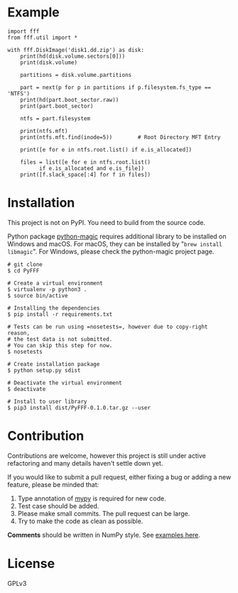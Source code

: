 

# Example

    import fff
    from fff.util import *
    
    with fff.DiskImage('disk1.dd.zip') as disk:
        print(hd(disk.volume.sectors[0]))
        print(disk.volume)
    
        partitions = disk.volume.partitions
    
        part = next(p for p in partitions if p.filesystem.fs_type == 'NTFS')
        print(hd(part.boot_sector.raw))
        print(part.boot_sector)
    
        ntfs = part.filesystem
    
        print(ntfs.mft)
        print(ntfs.mft.find(inode=5))        # Root Directory MFT Entry
    
        print([e for e in ntfs.root.list() if e.is_allocated])
    
        files = list([e for e in ntfs.root.list()
    		  if e.is_allocated and e.is_file])
        print([f.slack_space[:4] for f in files])


# Installation

This project is not on PyPI. You need to build from the source code.

Python package [python-magic](https://github.com/ahupp/python-magic) requires additional library to be installed on Windows and macOS.
For macOS, they can be installed by "`brew install libmagic`". 
For Windows, please check the python-magic project page.

    # git clone
    $ cd PyFFF
    
    # Create a virtual environment
    $ virtualenv -p python3 .
    $ source bin/active
    
    # Installing the dependencies
    $ pip install -r requirements.txt
    
    # Tests can be run using =nosetests=, however due to copy-right reason,
    # the test data is not submitted.
    # You can skip this step for now.
    $ nosetests
    
    # Create installation package
    $ python setup.py sdist
    
    # Deactivate the virtual environment
    $ deactivate
    
    # Install to user library
    $ pip3 install dist/PyFFF-0.1.0.tar.gz --user


# Contribution

Contributions are welcome, however this project is still under active refactoring
and many details haven't settle down yet.

If you would like to submit a pull request, either fixing a bug or adding a new feature,
please be minded that:

1.  Type annotation of [mypy](https://mypy.readthedocs.io/en/latest/) is required for new code.
2.  Test case should be added.
3.  Please make small commits. The pull request can be large.
4.  Try to make the code as clean as possible.

**Comments** should be written in NumPy style. See [examples here](https://sphinxcontrib-napoleon.readthedocs.io/en/latest/example_numpy.html).


# License

GPLv3

